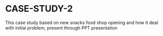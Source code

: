 # CASE-STUDY-2
This case study based on new snacks food shop opening and how it deal with initial problem, present through PPT presentation
